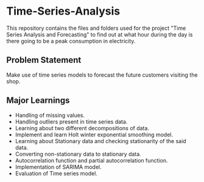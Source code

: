 # Time-Series-Analysis
This repository contains the files and folders used for the project "Time Series Analysis and Forecasting" to find out at what hour during the day is there going to be a peak consumption in electricity.

## Problem Statement
Make use of time series models to forecast the future customers visiting the shop.

## Major Learnings
- Handling of missing values.
- Handling outliers present in time series data.
- Learning about two different decompositions of data.
- Implement and learn Holt winter exponential smoothing model.
- Learning about Stationary data and checking stationarity of the said data.
- Converting non-stationary data to stationary data.
- Autocorrelation function and partial autocorrelation function.
- Implementation of SARIMA model.
- Evaluation of Time series model.
